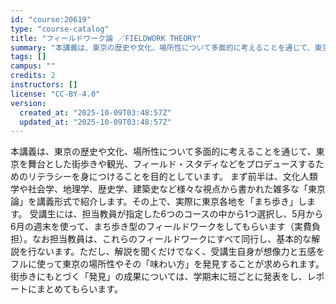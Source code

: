 ```yaml
---
id: "course:20619"
type: "course-catalog"
title: "フィールドワーク論 ／FIELDWORK THEORY"
summary: "本講義は、東京の歴史や文化、場所性について多面的に考えることを通じて、東京を舞台とした街歩きや観光、フィールド・スタディなどをプロデュースするためのリテラシーを身につけることを目的としています。 まず前半は、文化人類学や社会学、地理学、歴史…"
tags: []
campus: ""
credits: 2
instructors: []
license: "CC-BY-4.0"
version:
  created_at: "2025-10-09T03:48:57Z"
  updated_at: "2025-10-09T03:48:57Z"
---
```

本講義は、東京の歴史や文化、場所性について多面的に考えることを通じて、東京を舞台とした街歩きや観光、フィールド・スタディなどをプロデュースするためのリテラシーを身につけることを目的としています。 まず前半は、文化人類学や社会学、地理学、歴史学、建築史など様々な視点から書かれた雑多な「東京論」を講義形式で紹介します。その上で、実際に東京各地を「まち歩き」します。 受講生には、担当教員が指定した6つのコースの中から1つ選択し、5月から6月の週末を使って、まち歩き型のフィールドワークをしてもらいます（実費負担）。なお担当教員は、これらのフィールドワークにすべて同行し、基本的な解説を行ないます。ただし、解説を聞くだけでなく、受講生自身が想像力と五感をフルに使って東京の場所性やその「味わい方」を発見することが求められます。 街歩きにもとづく「発見」の成果については、学期末に班ごとに発表をし、レポートにまとめてもらいます。
